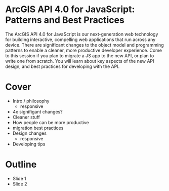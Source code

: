 # ArcGIS API 4.0 for JavaScript: Patterns and Best Practices

The ArcGIS API 4.0 for JavaScript is our next-generation web technology for building interactive, compelling web applications that run across any device. There are significant changes to the object model and programming patterns to enable a cleaner, more productive developer experience. Come to this session if you plan to migrate a JS app to the new API, or plan to write one from scratch. You will learn about key aspects of the new API design, and best practices for developing with the API.

# Cover

- Intro / philosophy
  - responsive
- 4x signifigant changes?
- Cleaner stuff
- How people can be more productive
- migration best practices
- Design changes
  - responsive
- Developing tips

# Outline

- Slide 1
- Slide 2
